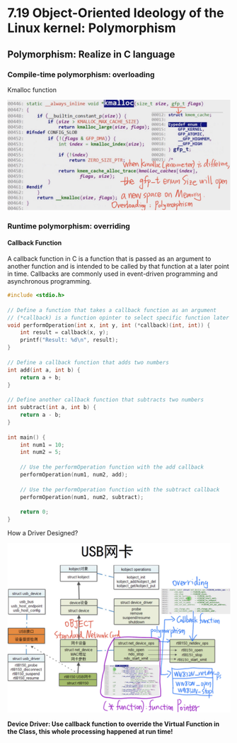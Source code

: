 # 7.19 Object-Oriented Ideology of the Linux kernel: Polymorphism



## Polymorphism: Realize in C language

### Compile-time polymorphism: overloading

Kmalloc function

![01](https://github.com/knightsummon/02-Computer-underlying-programming-and-system-optimization/blob/main/07%20Embedded%20Data%20Structures%20and%20Linux%20Kernel%20Object%20Orientation/7.19%20Object-Oriented%20Ideology%20of%20the%20Linux%20kernel%20Polymorphism.assets/01.jpg)

### Runtime polymorphism: overriding

#### Callback Function

A callback function in C is a function that is passed as an argument to another function and is intended to be called by that function at a later point in time. Callbacks are commonly used in event-driven programming and asynchronous programming. 

```c
#include <stdio.h>

// Define a function that takes a callback function as an argument
// (*callback) is a function opinter to select specific function later on
void performOperation(int x, int y, int (*callback)(int, int)) {
    int result = callback(x, y);
    printf("Result: %d\n", result);
}

// Define a callback function that adds two numbers
int add(int a, int b) {
    return a + b;
}

// Define another callback function that subtracts two numbers
int subtract(int a, int b) {
    return a - b;
}

int main() {
    int num1 = 10;
    int num2 = 5;

    // Use the performOperation function with the add callback
    performOperation(num1, num2, add);

    // Use the performOperation function with the subtract callback
    performOperation(num1, num2, subtract);

    return 0;
}
```

How a Driver Designed?

![02](https://github.com/knightsummon/02-Computer-underlying-programming-and-system-optimization/blob/main/07%20Embedded%20Data%20Structures%20and%20Linux%20Kernel%20Object%20Orientation/7.19%20Object-Oriented%20Ideology%20of%20the%20Linux%20kernel%20Polymorphism.assets/02.jpg)

**Device Driver: Use callback function to override the Virtual Function in the Class, this whole processing happened at run time!**
